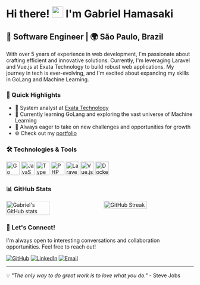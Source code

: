 # Hi there! <img src="https://user-images.githubusercontent.com/18350557/176309783-0785949b-9127-417c-8b55-ab5a4333674e.gif" width="30px"> I'm Gabriel Hamasaki

## 💼 Software Engineer | 🌍 São Paulo, Brazil

With over 5 years of experience in web development, I'm passionate about crafting efficient and innovative solutions. Currently, I'm leveraging Laravel and Vue.js at Exata Technology to build robust web applications. My journey in tech is ever-evolving, and I'm excited about expanding my skills in GoLang and Machine Learning.

### 🚀 Quick Highlights

- 🏢 System analyst at [Exata Technology](https://www.exata.it/en/)
- 🌱 Currently learning GoLang and exploring the vast universe of Machine Learning
- 🎯 Always eager to take on new challenges and opportunities for growth
- 🌐 Check out my [portfolio](https://my-portfolio-tau-indol-65.vercel.app/)

### 🛠️ Technologies & Tools

<p align="left">
<img src="https://raw.githubusercontent.com/danielcranney/readme-generator/main/public/icons/skills/go-colored.svg" width="36" height="36" alt="Go" />
<img src="https://raw.githubusercontent.com/danielcranney/readme-generator/main/public/icons/skills/javascript-colored.svg" width="36" height="36" alt="JavaScript" />
<img src="https://raw.githubusercontent.com/danielcranney/readme-generator/main/public/icons/skills/typescript-colored.svg" width="36" height="36" alt="TypeScript" />
<img src="https://raw.githubusercontent.com/danielcranney/readme-generator/main/public/icons/skills/php-colored.svg" width="36" height="36" alt="PHP" />
<img src="https://raw.githubusercontent.com/danielcranney/readme-generator/main/public/icons/skills/laravel-colored.svg" width="36" height="36" alt="Laravel" />
<img src="https://raw.githubusercontent.com/danielcranney/readme-generator/main/public/icons/skills/vuejs-colored.svg" width="36" height="36" alt="Vue.js" />
<img src="https://raw.githubusercontent.com/danielcranney/readme-generator/main/public/icons/skills/docker-colored.svg" width="36" height="36" alt="Docker" />
</p>

### 📊 GitHub Stats

<div style="display: flex; justify-content: space-between;">
    <img src="https://github-readme-stats.vercel.app/api?username=gabehamasaki&show_icons=true&hide=&count_private=true&title_color=6366f1&text_color=ffffff&icon_color=6366f1&bg_color=1c1917&hide_border=true&show_icons=true" alt="Gabriel's GitHub stats" width="48%" />
    <img src="https://github-readme-streak-stats.herokuapp.com/?user=gabehamasaki&stroke=ffffff&background=1c1917&ring=6366f1&fire=6366f1&currStreakNum=ffffff&currStreakLabel=6366f1&sideNums=ffffff&sideLabels=ffffff&dates=ffffff&hide_border=true" alt="GitHub Streak" width="48%" />
</div>


### 🤝 Let's Connect!

I'm always open to interesting conversations and collaboration opportunities. Feel free to reach out!

<p align="left">
<a href="https://github.com/gabehamasaki" target="_blank"><img src="https://img.shields.io/badge/GitHub-100000?style=for-the-badge&logo=github&logoColor=white" alt="GitHub" /></a>
<a href="https://www.linkedin.com/in/gabriel-hamasaki" target="_blank"><img src="https://img.shields.io/badge/LinkedIn-0077B5?style=for-the-badge&logo=linkedin&logoColor=white" alt="LinkedIn" /></a>
<a href="mailto:gabrielhamasaki82@outlook.com"><img src="https://img.shields.io/badge/Email-D14836?style=for-the-badge&logo=gmail&logoColor=white" alt="Email" /></a>
</p>

---

💡 *"The only way to do great work is to love what you do."* - Steve Jobs
